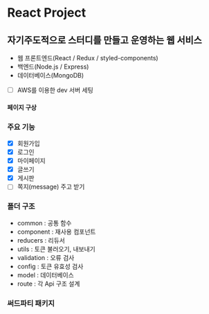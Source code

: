 # React Project
## 자기주도적으로 스터디를 만들고 운영하는 웹 서비스

* 웹 프론트엔드(React / Redux / styled-components)
* 백엔드(Node.js / Express)
* 데이터베이스(MongoDB)

- [ ] AWS를 이용한 dev 서버 세팅


#### 페이지 구상

### 주요 기능

- [x] 회원가입
- [x] 로그인
- [x] 마이페이지
- [x] 글쓰기
- [x] 게시판
- [ ] 쪽지(message) 주고 받기

### 폴더 구조

* common : 공통 함수
* component : 재사용 컴포넌트
* reducers : 리듀서
* utils : 토큰 불러오기, 내보내기
* validation : 오류 검사
* config : 토큰 유효성 검사
* model : 데이터베이스
* route : 각 Api 구조 설계

### 써드파티 패키지
